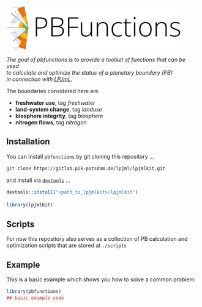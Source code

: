 ![boundaries](./inst/img/pbs_title.png) 
<!-- badges: start -->

 
<!-- badges: end -->
<!-- badges: start -->
<!-- badges: end -->


*The goal of pbfunctions is to provide a toolset of functions that can be used   
to calculate and optimize the status of a planetary boundary (PB)  
in connection with [LPJmL](https://gitlab.pik-potsdam.de/lpjml/LPJmL_internal).*

The boundaries considered here are

* **freshwater use**, tag *freshwater*
* **land-system change**, tag *landuse*
* **biosphere integrity**, tag *biosphere*
* **nitrogen flows**, tag *nitrogen*


## Installation

You can install `pbfunctions` by git cloning this repository ...

```bash
git clone https://gitlab.pik-potsdam.de/lpjml/lpjmlkit.git
```

and install via  [`devtools`](https://rawgit.com/rstudio/cheatsheets/master/package-development.pdf) ...
```R
devtools::install("<path_to_lpjmlkit>/lpjmlkit")

library(lpjmlKit)
```

## Scripts

For now this repository also serves as a collection of PB calculation and optimization
scripts that are stored at `./scripts`  


## Example

This is a basic example which shows you how to solve a common problem:

``` r
library(pbfunctions)
## basic example code
```

